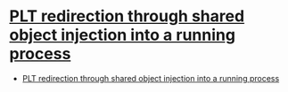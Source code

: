 # [PLT redirection through shared object injection into a running process](https://www.codeproject.com/articles/30824/plt-redirection-through-shared-object-injection-in)

- [PLT redirection through shared object injection into a running process](#plt-redirection-through-shared-object-injection-into-a-running-process)

